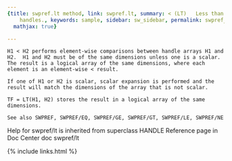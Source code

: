 ```yaml
---
{title: swpref.lt method, link: swpref.lt, summary: < (LT)   Less than relation for
    handles., keywords: sample, sidebar: sw_sidebar, permalink: swpref_lt, folder: swpref,
  mathjax: true}

---
```

    H1 < H2 performs element-wise comparisons between handle arrays H1 and
    H2.  H1 and H2 must be of the same dimensions unless one is a scalar.
    The result is a logical array of the same dimensions, where each
    element is an element-wise < result.
 
    If one of H1 or H2 is scalar, scalar expansion is performed and the 
    result will match the dimensions of the array that is not scalar.
 
    TF = LT(H1, H2) stores the result in a logical array of the same 
    dimensions.
 
    See also SWPREF, SWPREF/EQ, SWPREF/GE, SWPREF/GT, SWPREF/LE, SWPREF/NE
Help for swpref/lt is inherited from superclass HANDLE
    Reference page in Doc Center
       doc swpref/lt

{% include links.html %}

